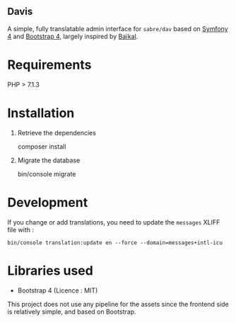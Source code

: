 Davis
---

A simple, fully translatable admin interface for `sabre/dav` based on [Symfony 4](https://symfony.com/) and [Bootstrap 4](https://getbootstrap.com/), largely inspired by [Baïkal](https://github.com/sabre-io/Baikal).

# Requirements

PHP > 7.1.3

# Installation

1. Retrieve the dependencies

    composer install

2. Migrate the database

    bin/console migrate

# Development

If you change or add translations, you need to update the `messages` XLIFF file with : 

    bin/console translation:update en --force --domain=messages+intl-icu

# Libraries used

   - Bootstrap 4 (Licence : MIT)

This project does not use any pipeline for the assets since the frontend side is relatively simple, and based on Bootstrap.
